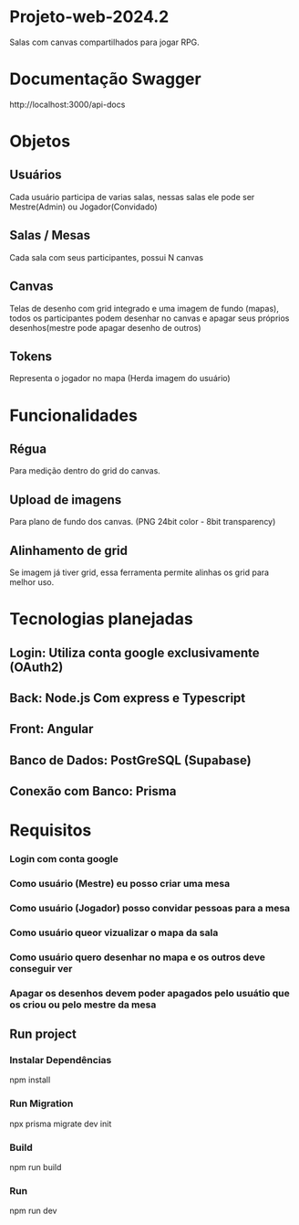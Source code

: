 # Projeto-web-2024.2
Salas com canvas compartilhados para jogar RPG.
# Documentação Swagger
http://localhost:3000/api-docs
# Objetos 

## Usuários
Cada usuário participa de varias salas, nessas salas ele pode ser Mestre(Admin) ou Jogador(Convidado) 

## Salas / Mesas 
Cada sala com seus participantes, possui N canvas 

## Canvas
Telas de desenho com grid integrado e uma imagem de fundo (mapas),
todos os participantes podem desenhar no canvas e apagar seus próprios desenhos(mestre pode apagar desenho de outros)

## Tokens
Representa o jogador no mapa (Herda imagem do usuário)

# Funcionalidades
## Régua 
Para medição dentro do grid do canvas.
## Upload de imagens 
Para plano de fundo dos canvas. (PNG 24bit color - 8bit transparency)
## Alinhamento de grid 
Se imagem já tiver grid, essa ferramenta permite alinhas os grid para melhor uso.

# Tecnologias planejadas 
## Login: Utiliza conta google exclusivamente (OAuth2) 
## Back: Node.js Com express e Typescript
## Front: Angular
## Banco de Dados: PostGreSQL (Supabase)
## Conexão com Banco: Prisma

# Requisitos 
### Login com conta google

### Como usuário (Mestre) eu posso criar uma mesa

### Como usuário (Jogador) posso convidar pessoas para a mesa

### Como usuário queor vizualizar o mapa da sala 

### Como usuário quero desenhar no mapa e os outros deve conseguir ver

### Apagar os desenhos devem poder apagados pelo usuátio que os criou ou pelo mestre da mesa

## Run project

### Instalar Dependências
npm install

### Run Migration 
npx prisma migrate dev  init

### Build
npm run build 

### Run
npm run dev